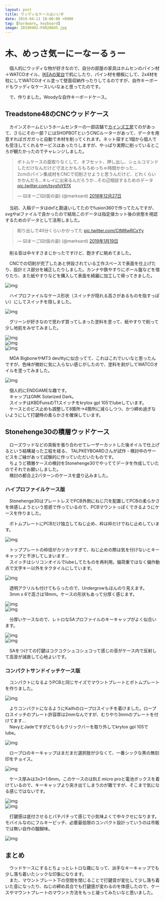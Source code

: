 ```yaml
---
layout: post
title: ウッディなケースはいいぞ
date: 2019-04-11 18:00:00 +0900
tag: [hardware, keyboard]
image: 20190402-P4020045.jpg
---
```


# 木、めっさ気ーにーなーるぅー

　個人的にウッディな物が好きなので、自分の部屋の家具はホムセンのパイン材＋WATCOオイル、[IKEAの架台](https://www.ikea.com/jp/ja/catalog/products/30167791/)で机にしたり、パイン材を棚板にして、2x4材を柱にしてWATCOオイル塗って壁面収納作ったりしてるのですが、自作キーボードもウッディなケースいいなぁと思ってたのです。  

　で、作りました。Woodyな自作キーボードケース。  

## Treadstone48のCNCウッドケース

　カインズホームというホームセンターの一部店舗で[カインズ工房](https://www.cainz.co.jp/diy_style/factory/tool.html)てのがあって、さらにその一部？にはSHOPBOTというCNCルーターがあって、データを用意すればガガガっと自動で木材を削ってくれます。ネット探すと1個から個人でも受注してくれるサービスはあったりしますが、やっぱり実際に削っているところが観たかったのでチャレンジしました。  

<blockquote class="twitter-tweet" data-lang="ja"><p lang="ja" dir="ltr">ボトムケースの面取りなくして、オフセット、押し出し、シェルコマンドしただけなんだけど寸法とかもろもろめっちゃ時間かかった…<br>2cmのパイン集成材をCNCで切削させようと思うんだけど、どれくらいかかんだろ…キレイに出来るんだろうか…その辺相談するためのデータ <a href="https://t.co/tsysfoYEfX">pic.twitter.com/tsysfoYEfX</a></p>&mdash; ⌨️まーご⌨️(仮の姿) (@marksard) <a href="https://twitter.com/marksard/status/1078298013540335616?ref_src=twsrc%5Etfw">2018年12月27日</a></blockquote>
<script async src="https://platform.twitter.com/widgets.js" charset="utf-8"></script>

　当初、入稿データはdxfと勘違いしてたのでfusion360で作ってたんですが、svgやaiファイルで良かったので結局このデータは指定値カット後の状態を視認するためのデータとして活用しました。  

<blockquote class="twitter-tweet" data-lang="ja"><p lang="ja" dir="ltr">削り出しで40分くらいかかってた <a href="https://t.co/CtM8wRCxYy">pic.twitter.com/CtM8wRCxYy</a></p>&mdash; ⌨️まーご⌨️(仮の姿) (@marksard) <a href="https://twitter.com/marksard/status/1086567079908540416?ref_src=twsrc%5Etfw">2019年1月19日</a></blockquote>
<script async src="https://platform.twitter.com/widgets.js" charset="utf-8"></script>

　削る音は中々すさまじかったですけど、飽きずに眺めてました。  

　CNCでの切削が完了したあと併設されている工作スペースで表面を仕上げたり、設計ミス部分を補正したりしました。カンナや鉄やすりにボール盤などを借りたり、また紙やすりなどを購入して表面を綺麗に加工して帰ってきました。  

![img](/assets/photos/20190119-P1190168.jpg)  

　ハイプロファイルなケース形状（スイッチが隠れる高さがあるものを指すっぽい）にしてスイッチを隠しました。  

![img](/assets/photos/20190119-P1190169.jpg)  

　グリーンが好きなので思わず買ってしまった塗料を塗って、紙やすりで削って少し地肌をみせてみました。  

![img](/assets/photos/20190120-P1200181.jpg)  
![img](/assets/photos/20190120-P1200207.jpg)  
![img](/assets/photos/20190123-P1230215.jpg)  

　MDA BigboneやMT3 dev/ttyに似合ってて、これはこれでいいなと思ったんですが、色味が微妙に気に入らない感じがしたので、塗料を剥がしてWATCOオイルを塗ってみました。  

![img](/assets/photos/20190402-P4020045.jpg)  

　個人的にENDGAMEな趣です。  
　キャップはGMK Solarized Dark。  
　スイッチはKBDFunsのT1スイッチをkrytox gpl 105でlubeしています。  
　ケースとのビス止めも調整して8箇所→4箇所に減らしつつ、かつ締め過ぎないようにして打鍵時の柔らかさを確保しています。  

## Stonehenge30の積層ウッドケース

　ローズウッドなどの突板を張り合わせてレーザーカットした後オイルで仕上げるという結構凝った工程を経る、
TALPKEYBOARDさんが試作・検討中のサービスをご縁があって試験的に作っていただいたものです。  
　ちょうど積層ケースの検討をStonehenge30でやっててデータを作成していたのでそれでお願いしました。  
　検討の都合上2パターンのケースを盛り込みました。  

### ハイプロファイルケース版

　Stonehenge30はプレートレスでPCB外側にねじ穴を配置してPCBの柔らかさを体感しようという思惑で作っているので、PCBマウントっぽくできるようにケースを作りました。  

　ボトムプレートにPCBだけ独立してねじ止め、枠は枠だけでねじ止めしています。  

![img](/assets/photos/20190224-P2240048.jpg)  

　トッププレートの枠径がカツカツすぎて、ねじ止めの際は気を付けないとキーキャップと干渉してしまいます…  
　スイッチはシリコンオイルでlubeしてたものを再利用。偏荷重ではなく偏作動点で文字キー以外をタクタイルにしています。  

![img](/assets/photos/20190225-P2250050.jpg)  

　透明アクリルも付けてもらったので、Undergrowもほんのり見えます。  
　3mm x 6で高さは18mm。ケースの形状もあって分厚く感じます。  

![img](/assets/photos/20190223-P2230019.jpg)  
![img](/assets/photos/20190224-P2240042.jpg)  

　分厚いケースなので、レトロなSAプロファイルのキーキャップがよく似合います。  

![img](/assets/photos/20190225-P2250051.jpg)  
![img](/assets/photos/20190304-P3040075.jpg)  

　SAをつけての打鍵はコクコクシュコシュコって感じの音がケース内で反射して高音が減衰して心地よいです。  

### コンパクトサンドイッチケース版

　コンパクトになるようPCBと同じサイズでマウントプレートとボトムプレートを作りました。  

![img](/assets/photos/20190223-P2230011.jpg)  

　よりコンパクトになるようにKailhのロープロスイッチを着けました。ロープロスイッチのプレート許容厚は2mmなんですが、むりやり3mmのプレートを付けてます…  
　NavyとJadeですがどちらもクリックバーを取り外してkrytox gpl 105でlube。  

![img](/assets/photos/20190223-P2230020.jpg)  

　ロープロのキーキャップはまだまだ選択肢が少なくて、一番シックな黒の無刻印をチョイス。  

![img](/assets/photos/20190223-P2230027.jpg)  

　ケース厚みは3x3+1.6mm。このケースのはBLE micro proと電池ボックスを着けているので、キーキャップより突き出てしまうのが難ですが、そこまで気になる感じではないです。  

![img](/assets/photos/20190223-P2230025.jpg)  
![img](/assets/photos/20190225-P2250059.jpg)  

　打鍵感は底付させるとパチパチって感じで小気味よくて中々クセになります。
  モバイルなのにフルキーピッチ、必要最低限のコンパクト設計っていうのは市販では無い自作の醍醐味。  

![img](/assets/photos/20190225-P2250057.jpg)  

## まとめ

　ウッドケースにするとちょっとレトロな趣になって、派手なキーキャップでも少し落ち着いたシックな印象になります。  
　また、マウントプレート下の空間を閉じることで打鍵音が変化して少し落ち着いた音になったり、ねじの締め具合でも打鍵感が変わるのを体感したので、ケースやマウントプレートのマウント方法をもっと凝ってみたいなと思いました。  
